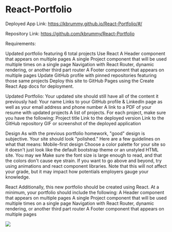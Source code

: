 # React-Portfolio

Deployed App Link: https://kbrummy.github.io/React-Portfolio/#/

Repository Link: https://github.com/kbrummy/React-Portfolio


Requirements:

Updated portfolio featuring 6 total projects
Use React
A Header component that appears on multiple pages
A single Project component that will be used multiple times on a single page
Navigation with React Router, dynamic rendering, or another third part router
A Footer component that appears on multiple pages
Update GitHub profile with pinned repositories featuring those same projects
Deploy this site to GitHub Pages using the Create React App docs for deployment.


Updated Portfolio:
Your updated site should still have all of the content it previously had:
Your name
Links to your GitHub profile & LinkedIn page as well as your email address and phone number
A link to a PDF of your resume with updated projects
A list of projects. For each project, make sure you have the following:
Project title
Link to the deployed version
Link to the GitHub repository
GIF or screenshot of the deployed application


Design
As with the previous portfolio homework, "good" design is subjective. Your site should look
"polished." Here are a few guidelines on what that means:
Mobile-first design
Choose a color palette for your site so it doesn't just look like
the default bootstrap theme or an unstyled HTML site. You may we
Make sure the font size is large enough to read, and that the colors don't cause eye strain.
If you want to go above and beyond, try using animations and react component libraries. Note
that this will not affect your grade, but it may impact how potentials employers gauge your knowledge.


React
Additionally, this new portfolio should be created using React.
At a minimum, your portfolio should include the following:
A Header component that appears on multiple pages
A single Project component that will be used multiple times on a single page
Navigation with React Router, dynamic rendering, or another third part router
A Footer component that appears on multiple pages


![](src/Assets/readMePic.png)
